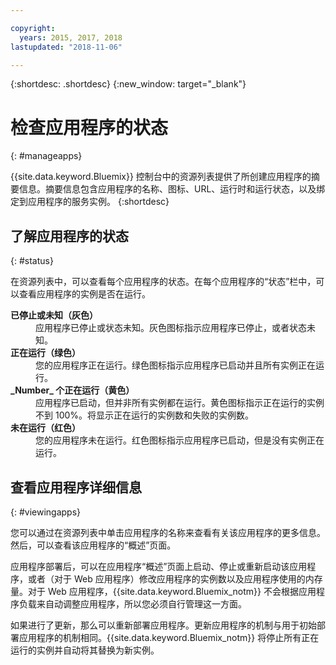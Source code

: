 ```yaml
---

copyright:
  years: 2015, 2017, 2018
lastupdated: "2018-11-06"

---
```


{:shortdesc: .shortdesc}
{:new_window: target="_blank"}

# 检查应用程序的状态
{: #manageapps}

{{site.data.keyword.Bluemix}} 控制台中的资源列表提供了所创建应用程序的摘要信息。摘要信息包含应用程序的名称、图标、URL、运行时和运行状态，以及绑定到应用程序的服务实例。
{:shortdesc}

## 了解应用程序的状态
{: #status}

在资源列表中，可以查看每个应用程序的状态。在每个应用程序的“状态”栏中，可以查看应用程序的实例是否在运行。

<dl>
<dt>
<strong>
已停止或未知（灰色）
</strong></dt>
<dd>
应用程序已停止或状态未知。灰色图标指示应用程序已停止，或者状态未知。</dd>
<dt>
<strong>
正在运行（绿色）
</strong>
</dt>
<dd>
您的应用程序正在运行。绿色图标指示应用程序已启动并且所有实例正在运行。</dd>
<dt>
<strong>
_Number_ 个正在运行（黄色）
</strong>
</dt>
<dd>
应用程序已启动，但并非所有实例都在运行。黄色图标指示正在运行的实例不到 100%。将显示正在运行的实例数和失败的实例数。</dd>
<dt>
<strong>
未在运行（红色）
</strong>
</dt>
<dd>
您的应用程序未在运行。红色图标指示应用程序已启动，但是没有实例正在运行。</dd>
</dl>

## 查看应用程序详细信息
{: #viewingapps}

您可以通过在资源列表中单击应用程序的名称来查看有关该应用程序的更多信息。然后，可以查看该应用程序的“概述”页面。

应用程序部署后，可以在应用程序“概述”页面上启动、停止或重新启动该应用程序，或者（对于 Web 应用程序）修改应用程序的实例数以及应用程序使用的内存量。对于 Web 应用程序，{{site.data.keyword.Bluemix_notm}} 不会根据应用程序负载来自动调整应用程序，所以您必须自行管理这一方面。

如果进行了更新，那么可以重新部署应用程序。更新应用程序的机制与用于初始部署应用程序的机制相同。{{site.data.keyword.Bluemix_notm}} 将停止所有正在运行的实例并自动将其替换为新实例。
